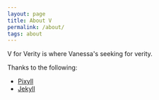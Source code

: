 ```yaml
---
layout: page
title: About V
permalink: /about/
tags: about
---
```


V for Verity is where Vanessa's seeking for verity.

Thanks to the following:

* [Pixyll](http://pixyll.com)
* [Jekyll](http://jekyllrb.com)
